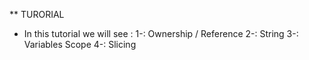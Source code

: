** TURORIAL 
* In this tutorial we will see :
1-: Ownership / Reference
2-: String
3-: Variables Scope
4-: Slicing 